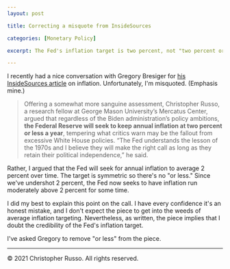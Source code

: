```yaml
---
layout: post

title: Correcting a misquote from InsideSources

categories: [Monetary Policy]

excerpt: The Fed's inflation target is two percent, not "two percent or less."

---
```


I recently had a nice conversation with Gregory Bresiger for [his InsideSources article](https://insidesources.com/biden-vows-to-spend-big-control-inflation-can-he-do-both/) on inflation. Unfortunately, I'm misquoted. (Emphasis mine.)

>Offering a somewhat more sanguine assessment, Christopher Russo, a research fellow at George Mason University’s Mercatus Center, argued that regardless of the Biden administration’s policy ambitions, **the Federal Reserve will seek to keep annual inflation at two percent or less a year**, tempering what critics warn may be the fallout from excessive White House policies. “The Fed understands the lesson of the 1970s and I believe they will make the right call as long as they retain their political independence,” he said.

Rather, I argued that the Fed will seek for annual inflation to average 2 percent over time. The target is symmetric so there's no "or less." Since we've undershot 2 percent, the Fed now seeks to have inflation run moderately above 2 percent for some time. 

I did my best to explain this point on the call. I have every confidence it's an honest mistake, and I don't expect the piece to get into the weeds of average inflation targeting. Nevertheless,  as written, the piece implies that I doubt the credibility of the Fed's inflation target.

I've asked Gregory to remove "or less" from the piece.

___

&copy; 2021 Christopher Russo. All rights reserved.
